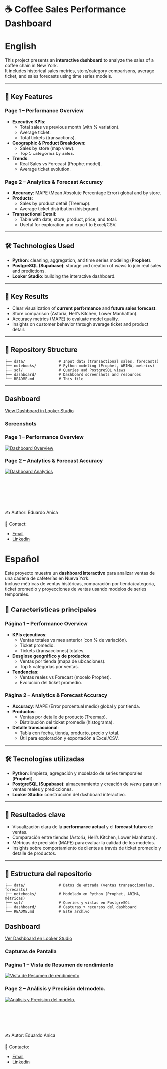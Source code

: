 # ☕ Coffee Sales Performance Dashboard

# English
This project presents an **interactive dashboard** to analyze the sales of a coffee chain in New York.  
It includes historical sales metrics, store/category comparisons, average ticket, and sales forecasts using time series models.

---

## 📌 Key Features

### Page 1 – **Performance Overview**
- **Executive KPIs**:
  - Total sales vs previous month (with % variation).
  - Average ticket.
  - Total tickets (transactions).
- **Geographic & Product Breakdown**:
  - Sales by store (map view).
  - Top 5 categories by sales.
- **Trends**:
  - Real Sales vs Forecast (Prophet model).
  - Average ticket evolution.

### Page 2 – **Analytics & Forecast Accuracy**
- **Accuracy**: MAPE (Mean Absolute Percentage Error) global and by store.
- **Products**:
  - Sales by product detail (Treemap).
  - Average ticket distribution (histogram).
- **Transactional Detail**:
  - Table with date, store, product, price, and total.
  - Useful for exploration and export to Excel/CSV.

---

## 🛠️ Technologies Used
- **Python**: cleaning, aggregation, and time series modeling (**Prophet**).
- **PostgreSQL (Supabase)**: storage and creation of *views* to join real sales and predictions.
- **Looker Studio**: building the interactive dashboard.

---

## 🚀 Key Results
- Clear visualization of **current performance** and **future sales forecast**.
- Store comparison (Astoria, Hell’s Kitchen, Lower Manhattan).
- Accuracy metrics (MAPE) to evaluate model quality.
- Insights on customer behavior through average ticket and product detail.

---

## 📂 Repository Structure
```text
├── data/               # Input data (transactional sales, forecasts)
├── notebooks/          # Python modeling (Prophet, ARIMA, metrics)
├── sql/                # Queries and PostgreSQL views
├── dashboard/          # Dashboard screenshots and resources
└── README.md           # This file
```
---

## Dashboard
[View Dashboard in Looker Studio](https://lookerstudio.google.com/reporting/81573f48-4547-4c3a-9543-16c0e4954da9)
### Screenshots
### Page 1 – Performance Overview
[![Dashboard Overview](dashboard/page_1.png)](https://lookerstudio.google.com/reporting/81573f48-4547-4c3a-9543-16c0e4954da9)

### Page 2 – Analytics & Forecast Accuracy
[![Dashboard Analytics](dashboard/page_2.png)](https://lookerstudio.google.com/reporting/81573f48-4547-4c3a-9543-16c0e4954da9)

</br>

</br>

</br>
</br>
</br>

✍️ Author: Eduardo Anica

📧 Contact: 
- [Email](mailto:eduardoan.data.expert@outlook.com)
- [Linkedin](https://www.linkedin.com/in/eduardo-anica-gonzalez/)

# Español
Este proyecto muestra un **dashboard interactivo** para analizar ventas de una cadena de cafeterías en Nueva York.  
Incluye métricas de ventas históricas, comparación por tienda/categoría, ticket promedio y proyecciones de ventas usando modelos de series temporales.


## 📌 Características principales

### Página 1 – **Performance Overview**
- **KPIs ejecutivos**:
  - Ventas totales vs mes anterior (con % de variación).
  - Ticket promedio.
  - Tickets (transacciones) totales.
- **Desglose geográfico y de productos**:
  - Ventas por tienda (mapa de ubicaciones).
  - Top 5 categorías por ventas.
- **Tendencias**:
  - Ventas reales vs Forecast (modelo Prophet).
  - Evolución del ticket promedio.

### Página 2 – **Analytics & Forecast Accuracy**
- **Accuracy**: MAPE (Error porcentual medio) global y por tienda.
- **Productos**:
  - Ventas por detalle de producto (Treemap).
  - Distribución del ticket promedio (histograma).
- **Detalle transaccional**:
  - Tabla con fecha, tienda, producto, precio y total.
  - Útil para exploración y exportación a Excel/CSV.

---

## 🛠️ Tecnologías utilizadas
- **Python**: limpieza, agregación y modelado de series temporales (**Prophet**).
- **PostgreSQL (Supabase)**: almacenamiento y creación de *views* para unir ventas reales y predicciones.
- **Looker Studio**: construcción del dashboard interactivo.


---

## 🚀 Resultados clave
- Visualización clara de la **performance actual** y el **forecast futuro** de ventas.
- Comparación entre tiendas (Astoria, Hell’s Kitchen, Lower Manhattan).
- Métricas de precisión (MAPE) para evaluar la calidad de los modelos.
- Insights sobre comportamiento de clientes a través de ticket promedio y detalle de productos.

---

## 📂 Estructura del repositorio
```text
├── data/               # Datos de entrada (ventas transaccionales, forecasts)
├── notebooks/          # Modelado en Python (Prophet, ARIMA, métricas)
├── sql/                # Queries y vistas en PostgreSQL
├── dashboard/          # Capturas y recursos del dashboard
└── README.md           # Este archivo
```

## Dashboard
[Ver Dashboard en Looker Studio](https://lookerstudio.google.com/reporting/81573f48-4547-4c3a-9543-16c0e4954da9)
### Capturas de Pantalla
### Pagina 1 – Vista de Resumen de rendimiento
[![Vista de Resumen de rendimiento](dashboard/page_1.png)](https://lookerstudio.google.com/reporting/81573f48-4547-4c3a-9543-16c0e4954da9)

### Page 2 – Análisis y Precisión del modelo.
[![Análisis y Precisión del modelo.](dashboard/page_2.png)](https://lookerstudio.google.com/reporting/81573f48-4547-4c3a-9543-16c0e4954da9)
</br>

</br>

</br>
</br>
</br>

✍️ Autor: Eduardo Anica

📧 Contacto: 
- [Email](mailto:eduardoan.data.expert@outlook.com)
- [Linkedin](https://www.linkedin.com/in/eduardo-anica-gonzalez/)